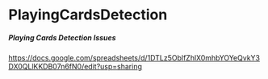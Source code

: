 # PlayingCardsDetection

##### Playing Cards Detection Issues
https://docs.google.com/spreadsheets/d/1DTLz5OblfZhlX0mhbYOYeQvkY3DX0QLlKKDB07n6fN0/edit?usp=sharing
